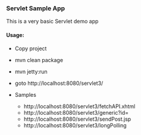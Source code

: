 ### Servlet Sample App

This is a very basic Servlet demo app

#### Usage:
- Copy project
- mvn clean package
- mvn jetty:run
- goto http://localhost:8080/servlet3/


- Samples
    * http://localhost:8080/servlet3/fetchAPI.xhtml
    * http://localhost:8080/servlet3/generic?id=
    * http://localhost:8080/servlet3/sendPost.jsp
    * http://localhost:8080/servlet3/longPolling


